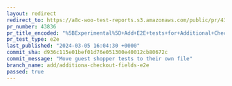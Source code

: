 ```yaml
---
layout: redirect
redirect_to: https://a8c-woo-test-reports.s3.amazonaws.com/public/pr/43836/e2e/index.html
pr_number: 43836
pr_title_encoded: "%5BExperimental%5D+Add+E2E+tests+for+Additional+Checkout+Fields"
pr_test_type: e2e
last_published: "2024-03-05 16:04:30 +0000"
commit_sha: d936c115e01bef01d76e051300e40012cb80672c
commit_message: "Move guest shopper tests to their own file"
branch_name: add/additiona-checkout-fields-e2e
passed: true
---
```

